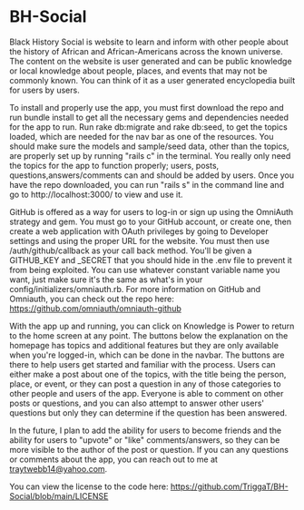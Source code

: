 # BH-Social
Black History Social is website to learn and inform with other people about the history of African and African-Americans across the known universe. The content on the website is user generated and can be public knowledge or local knowledge about people, places, and events that may not be commonly known. You can think of it as a user generated encyclopedia built for users by users.

To install and properly use the app, you must first download the repo and run bundle install to get all the necessary gems and dependencies needed for the app to run. Run rake db:migrate and rake db:seed, to get the topics loaded, which are needed for the nav bar as one of the resources. You should make sure the models and sample/seed data, other than the topics, are properly set up by running "rails c" in the terminal. You really only need the topics for the app to function properly; users, posts, questions,answers/comments can and should be added by users. Once you have the repo downloaded, you can run "rails s" in the command line and go to http://localhost:3000/ to view and use it.

GitHub is offered as a way for users to log-in or sign up using the OmniAuth strategy and gem. You must go to your GitHub account, or create one, then create a web application with OAuth privileges by going to Developer settings and using the proper URL for the website. You must then use /auth/github/callback as your call back method. You'll be given a GITHUB_KEY and _SECRET that you should hide in the .env file to prevent it from being exploited. You can use whatever constant variable name you want, just make sure it's the same as what's in your config/initializers/omniauth.rb. For more information on GitHub and Omniauth, you can check out the repo here: https://github.com/omniauth/omniauth-github

With the app up and running, you can click on Knowledge is Power to return to the home screen at any point. The buttons below the explanation on the homepage has topics and additional features but they are only available when you're logged-in, which can be done in the navbar. The buttons are there to help users get started and familiar with the process. Users can either make a post about one of the topics, with the title being the person, place, or event, or they can post a question in any of those categories to other people and users of the app. Everyone is able to comment on other posts or questions, and you can also attempt to answer other users' questions but only they can determine if the question has been answered. 

In the future, I plan to add the ability for users to become friends and the ability for users to "upvote" or "like" comments/answers, so they can be more visible to the author of the post or question. If you can any questions or comments about the app, you can reach out to me at traytwebb14@yahoo.com. 

You can view the license to the code here: https://github.com/TriggaT/BH-Social/blob/main/LICENSE